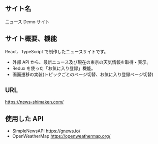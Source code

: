 ## サイト名

ニュース Demo サイト

## サイト概要、機能

React、TypeScript で制作したニュースサイトです。

- 外部 API から、最新ニュース及び現在の東京の天気情報を取得・表示。
- Redux を使った「お気に入り登録」機能。
- 画面遷移の実装(トピックごとのページ切替、お気に入り登録ページ切替)

## URL

https://news-shimaken.com/

## 使用した API

- SimpleNewsAPI https://gnews.io/
- OpenWeatherMap https://openweathermap.org/